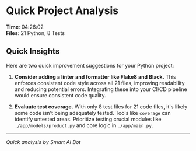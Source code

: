 # Quick Project Analysis

**Time**: 04:26:02  
**Files**: 21 Python, 8 Tests

## Quick Insights

Here are two quick improvement suggestions for your Python project:

1.  **Consider adding a linter and formatter like Flake8 and Black.** This enforces consistent code style across all 21 files, improving readability and reducing potential errors.  Integrating these into your CI/CD pipeline would ensure consistent code quality.

2.  **Evaluate test coverage.** With only 8 test files for 21 code files, it's likely some code isn't being adequately tested. Tools like `coverage` can identify untested areas. Prioritize testing crucial modules like `./app/models/product.py` and core logic in `./app/main.py`.


---
*Quick analysis by Smart AI Bot*

